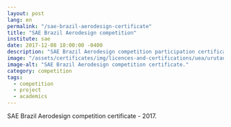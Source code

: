 ```yaml
---
layout: post
lang: en
permalink: "/sae-brazil-aerodesign-certificate"
title: "SAE Brazil Aerodesign competition"
institute: sae
date: 2017-12-08 18:00:00 -0400
description: "SAE Brazil Aerodesign competition participation certificate."
image: "/assets/certificates/img/licences-and-certifications/uea/urutau/sae-brazil-aerodesign-certificate.jpg"
image-alt: "SAE Brazil Aerodesign competition certificate."
category: competition
tags:
  - competition
  - project
  - academics
---
```


SAE Brazil Aerodesign competition certificate - 2017.
